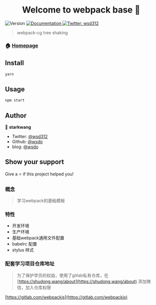 <!--
 * @Author: starkwang
 * @Contact me: https://shudong.wang/about
 * @Date: 2020-02-11 17:33:57
 * @LastEditors  : starkwang
 * @LastEditTime : 2020-02-19 16:13:59
 * @Description: file content
 -->
<h1 align="center">Welcome to webpack base 👋</h1>
<p>
  <img alt="Version" src="https://img.shields.io/badge/version-1.0.0-blue.svg?cacheSeconds=2592000" />
  <a href="https://shudong.wang/treeshking.html">
    <img alt="Documentation" src="https://img.shields.io/badge/documentation-yes-brightgreen.svg" target="_blank" />
  </a>
  <a href="https://twitter.com/wsd312">
    <img alt="Twitter: wsd312" src="https://img.shields.io/twitter/follow/wsd312.svg?style=social" target="_blank" />
  </a>
</p>

> webpack-cg tree shaking

### 🏠 [Homepage](https://shudong.wang)

## Install

```sh
yarn
```

## Usage

```sh
npm start
```

## Author

👤 **starkwang**

* Twitter: [@wsd312](https://twitter.com/wsd312)
* Github: [@wsdo](https://github.com/wsdo)
* blog: [@wsdo](https://shudong.wang)

## Show your support

Give a ⭐️ if this project helped you!


### 概念
> 学习webpack的基础模板

### 特性
* 开发环境
* 生产环境
* 基础webpack通用文件配置
* babelrc 配置
* stylus 样式

### 配套学习项目仓库地址
> 为了保护学员的权益，使用了gitlab私有仓库，在 [https://shudong.wang/about](https://shudong.wang/about) 添加微信，加入仓库权限

[https://gitlab.com/webpackjs](https://gitlab.com/webpackjs)
